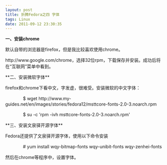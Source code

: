 ```yaml
---
layout: post
title: 折腾Fedora之四 字体
tags: Linux
date: 2011-09-12 23:30:35
---
```


**一、安装chrome**
<p>默认自带的浏览器是firefox，但是我比较喜欢使用chrome。
<p>http://www.google.com/chrome，选择32位rpm，下载保存并安装。成功后将在“互联网”菜单中看到。
<p>**二、安装微软字体**
<p>firefox和chrome下看中文，字发虚，很难受。安装微软的中文字体：
<p>　　　　$ wget http://www.my-guides.net/en/images/stories/fedora12/msttcore-fonts-2.0-3.noarch.rpm

　　　　$ su -c 'rpm -ivh msttcore-fonts-2.0-3.noarch.rpm'
<p>**三、安装文泉驿开源字体**
<p>Fedora还提供了文泉驿开源字体，使用以下命令安装
<p>　　　　# yum install wqy-bitmap-fonts wqy-unibit-fonts wqy-zenhei-fonts
<p>然后在chrome等程序中，设置字体。
